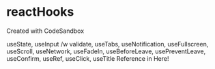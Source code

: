 # reactHooks

Created with CodeSandbox

useState, 
useInput /w validate, 
useTabs, 
useNotification, 
useFullscreen, 
useScroll, 
useNetwork,
useFadeIn, 
useBeforeLeave, 
usePreventLeave, 
useConfirm, 
useRef, 
useClick, 
useTitle Reference in Here!
